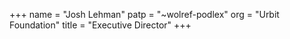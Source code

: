 +++
name = "Josh Lehman"
patp = "~wolref-podlex"
org = "Urbit Foundation"
title = "Executive Director"
+++